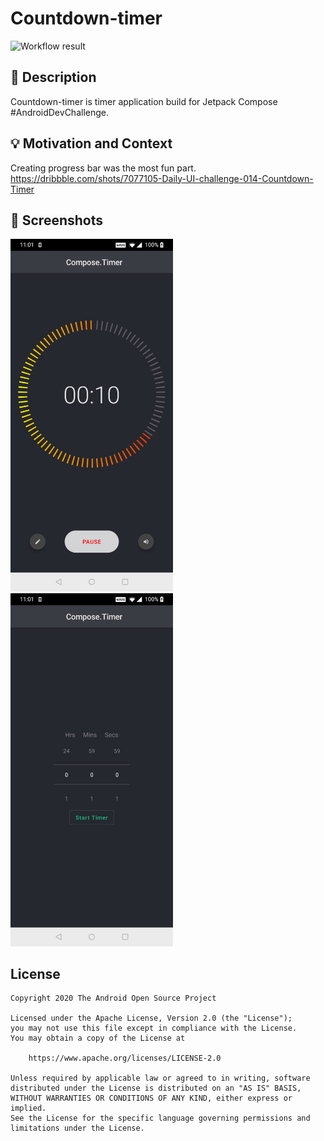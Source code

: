 # Countdown-timer

<!--- Replace <OWNER> with your Github Username and <REPOSITORY> with the name of your repository. -->
<!--- You can find both of these in the url bar when you open your repository in github. -->
![Workflow result](https://github.com/shivam21/Countdown-timer/workflows/Check/badge.svg)


## :scroll: Description
<!--- Describe your app in one or two sentences -->
Countdown-timer is timer application build for Jetpack Compose #AndroidDevChallenge.

## :bulb: Motivation and Context
<!--- Optionally point readers to interesting parts of your submission. -->
<!--- What are you especially proud of? -->
Creating progress bar was the most fun part.
https://dribbble.com/shots/7077105-Daily-UI-challenge-014-Countdown-Timer


## :camera_flash: Screenshots
<!-- You can add more screenshots here if you like -->
<img src="/results/screenshot_1.png" width="260">&emsp;<img src="/results/screenshot_2.png" width="260">

## License
```
Copyright 2020 The Android Open Source Project

Licensed under the Apache License, Version 2.0 (the "License");
you may not use this file except in compliance with the License.
You may obtain a copy of the License at

    https://www.apache.org/licenses/LICENSE-2.0

Unless required by applicable law or agreed to in writing, software
distributed under the License is distributed on an "AS IS" BASIS,
WITHOUT WARRANTIES OR CONDITIONS OF ANY KIND, either express or implied.
See the License for the specific language governing permissions and
limitations under the License.
```
